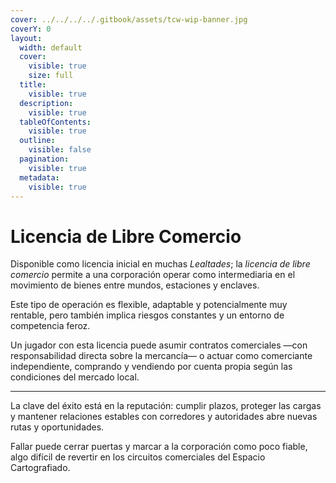 ```yaml
---
cover: ../../../../.gitbook/assets/tcw-wip-banner.jpg
coverY: 0
layout:
  width: default
  cover:
    visible: true
    size: full
  title:
    visible: true
  description:
    visible: true
  tableOfContents:
    visible: true
  outline:
    visible: false
  pagination:
    visible: true
  metadata:
    visible: true
---
```


# Licencia de Libre Comercio

Disponible como licencia inicial en muchas _Lealtades_; la _licencia de libre comercio_ permite a una corporación operar como intermediaria en el movimiento de bienes entre mundos, estaciones y enclaves.

Este tipo de operación es flexible, adaptable y potencialmente muy rentable, pero también implica riesgos constantes y un entorno de competencia feroz.

Un jugador con esta licencia puede asumir contratos comerciales —con responsabilidad directa sobre la mercancía— o actuar como comerciante independiente, comprando y vendiendo por cuenta propia según las condiciones del mercado local.

***

La clave del éxito está en la reputación: cumplir plazos, proteger las cargas y mantener relaciones estables con corredores y autoridades abre nuevas rutas y oportunidades.

Fallar puede cerrar puertas y marcar a la corporación como poco fiable, algo difícil de revertir en los circuitos comerciales del Espacio Cartografiado.
